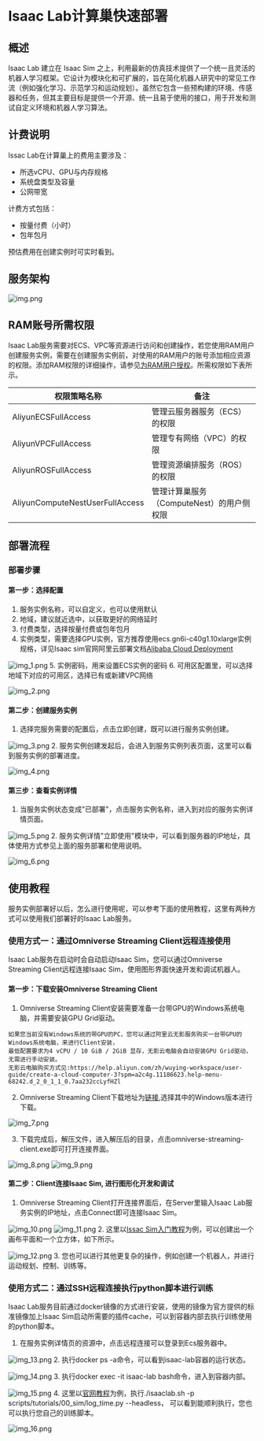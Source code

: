# Isaac Lab计算巢快速部署

## 概述

Isaac Lab 建立在 Isaac Sim 之上，利用最新的仿真技术提供了一个统一且灵活的机器人学习框架。它设计为模块化和可扩展的，旨在简化机器人研究中的常见工作流（例如强化学习、示范学习和运动规划）。虽然它包含一些预构建的环境、传感器和任务，但其主要目标是提供一个开源、统一且易于使用的接口，用于开发和测试自定义环境和机器人学习算法。


## 计费说明

Issac Lab在计算巢上的费用主要涉及：

- 所选vCPU、GPU与内存规格
- 系统盘类型及容量
- 公网带宽

计费方式包括：

- 按量付费（小时）
- 包年包月

预估费用在创建实例时可实时看到。

## 服务架构

![img.png](img.png)

## RAM账号所需权限

Isaac Lab服务需要对ECS、VPC等资源进行访问和创建操作，若您使用RAM用户创建服务实例，需要在创建服务实例前，对使用的RAM用户的账号添加相应资源的权限。添加RAM权限的详细操作，请参见[为RAM用户授权](https://help.aliyun.com/document_detail/121945.html)。所需权限如下表所示。


| 权限策略名称                         | 备注 |
|--------------------------------| --- |
| AliyunECSFullAccess            | 管理云服务器服务（ECS）的权限 |
| AliyunVPCFullAccess            | 管理专有网络（VPC）的权限                     |
| AliyunROSFullAccess            | 管理资源编排服务（ROS）的权限                   |
| AliyunComputeNestUserFullAccess | 管理计算巢服务（ComputeNest）的用户侧权限         |


## 部署流程

### 部署步骤
#### 第一步：选择配置
1. 服务实例名称，可以自定义，也可以使用默认 
2. 地域，建议就近选中，以获取更好的网络延时 
3. 付费类型，选择按量付费或包年包月 
4. 实例类型，需要选择GPU实例，官方推荐使用ecs.gn6i-c40g1.10xlarge实例规格，详见Isaac sim官网阿里云部署文档[Alibaba Cloud Deployment](https://docs.isaacsim.omniverse.nvidia.com/latest/installation/install_advanced_cloud_setup_alibaba.html)

![img_1.png](img_1.png)
5. 实例密码，用来设置ECS实例的密码 
6. 可用区配置里，可以选择地域下对应的可用区，选择已有或新建VPC网络

![img_2.png](img_2.png)

#### 第二步：创建服务实例
1. 选择完服务需要的配置后，点击立即创建，既可以进行服务实例创建。

![img_3.png](img_3.png)
2. 服务实例创建发起后，会进入到服务实例列表页面，这里可以看到服务实例的部署进度。

![img_4.png](img_4.png)

#### 第三步：查看实例详情
1. 当服务实例状态变成"已部署"，点击服务实例名称，进入到对应的服务实例详情页面。

![img_5.png](img_5.png)
2. 服务实例详情"立即使用"模块中，可以看到服务器的IP地址，具体使用方式参见上面的服务部署和使用说明。

![img_6.png](img_6.png)

## 使用教程
服务实例部署好以后，怎么进行使用呢，可以参考下面的使用教程，这里有两种方式可以使用我们部署好的Isaac Lab服务。
### 使用方式一：通过Omniverse Streaming Client远程连接使用
Isaac Lab服务在启动时会自动启动Isaac Sim，您可以通过Omniverse Streaming Client远程连接Isaac Sim，使用图形界面快速开发和调试机器人。
#### 第一步：下载安装Omniverse Streaming Client

1. Omniverse Streaming Client安装需要准备一台带GPU的Windows系统电脑，并需要安装GPU Grid驱动。
```
如果您当前没有Windows系统的带GPU的PC，您可以通过阿里云无影服务购买一台带GPU的Windows系统电脑，来进行Client安装，
最低配置要求为4 vCPU / 10 GiB / 2GiB 显存，无影云电脑会自动安装GPU Grid驱动，无需进行手动安装。
无影云电脑购买方式见:https://help.aliyun.com/zh/wuying-workspace/user-guide/create-a-cloud-computer-3?spm=a2c4g.11186623.help-menu-68242.d_2_0_1_1_0.7aa232ccLyfHZl
```
2. Omniverse Streaming Client下载地址为[链接](https://docs.isaacsim.omniverse.nvidia.com/latest/installation/download.html#isaac-sim-latest-release),选择其中的Windows版本进行下载。

![img_7.png](img_7.png)

3. 下载完成后，解压文件，进入解压后的目录，点击omniverse-streaming-client.exe即可打开连接界面。

![img_8.png](img_8.png)
![img_9.png](img_9.png)

#### 第二步：Client连接Isaac Sim, 进行图形化开发和调试

1. Omniverse Streaming Client打开连接界面后，在Server里输入Isaac Lab服务实例的IP地址，点击Connect即可连接Isaac Sim。

![img_10.png](img_10.png)
![img_11.png](img_11.png)
2. 这里以[Issac Sim入门教程](https://docs.isaacsim.omniverse.nvidia.com/latest/introduction/quickstart_isaacsim.html)为例，可以创建出一个画布平面和一个立方体，如下所示。

![img_12.png](img_12.png)
3. 您也可以进行其他更复杂的操作，例如创建一个机器人，并进行运动规划、控制、训练等。

### 使用方式二：通过SSH远程连接执行python脚本进行训练
Isaac Lab服务目前通过docker镜像的方式进行安装，使用的镜像为官方提供的标准镜像加上Isaac Sim启动所需要的插件cache，可以到容器内部去执行训练使用的python脚本。
1. 在服务实例详情页的资源中，点击远程连接可以登录到Ecs服务器中。

![img_13.png](img_13.png)
2. 执行docker ps -a命令，可以看到isaac-lab容器的运行状态。

![img_14.png](img_14.png)
3. 执行docker exec -it isaac-lab bash命令，进入到容器内部。

![img_15.png](img_15.png)
4. 这里以[官网教程](https://docs.robotsfan.com/isaaclab/source/deployment/docker.html)为例，执行./isaaclab.sh -p scripts/tutorials/00_sim/log_time.py --headless，
可以看到能顺利执行，您也可以执行您自己的训练脚本。

![img_16.png](img_16.png)
